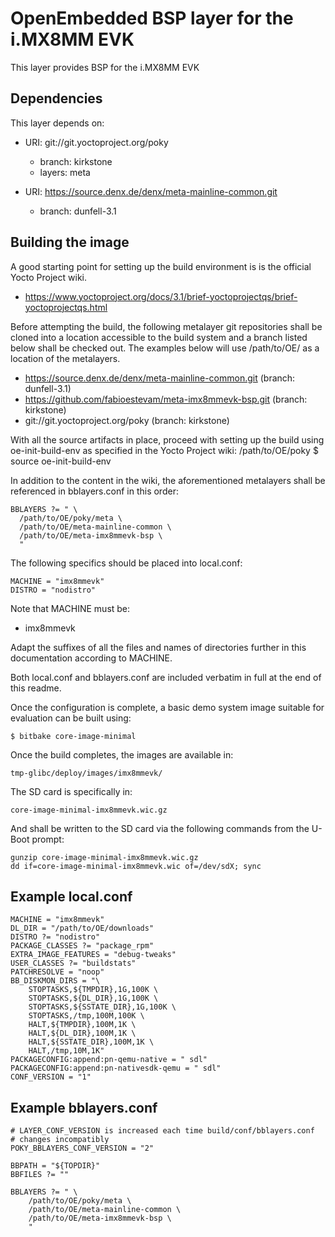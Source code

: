 OpenEmbedded BSP layer for the i.MX8MM EVK
==========================================

This layer provides BSP for the i.MX8MM EVK

Dependencies
------------

This layer depends on:

* URI: git://git.yoctoproject.org/poky
  - branch: kirkstone
  - layers: meta

* URI: https://source.denx.de/denx/meta-mainline-common.git
  - branch: dunfell-3.1

Building the image
------------------

A good starting point for setting up the build environment is is the official
Yocto Project wiki.

* https://www.yoctoproject.org/docs/3.1/brief-yoctoprojectqs/brief-yoctoprojectqs.html

Before attempting the build, the following metalayer git repositories shall
be cloned into a location accessible to the build system and a branch listed
below shall be checked out. The examples below will use /path/to/OE/ as a
location of the metalayers.

* https://source.denx.de/denx/meta-mainline-common.git	(branch: dunfell-3.1)
* https://github.com/fabioestevam/meta-imx8mmevk-bsp.git	(branch: kirkstone)
* git://git.yoctoproject.org/poky				(branch: kirkstone)

With all the source artifacts in place, proceed with setting up the build
using oe-init-build-env as specified in the Yocto Project wiki:
/path/to/OE/poky $ source oe-init-build-env

In addition to the content in the wiki, the aforementioned metalayers shall
be referenced in bblayers.conf in this order:

```
BBLAYERS ?= " \
  /path/to/OE/poky/meta \
  /path/to/OE/meta-mainline-common \
  /path/to/OE/meta-imx8mmevk-bsp \
  "
```

The following specifics should be placed into local.conf:

```
MACHINE = "imx8mmevk"
DISTRO = "nodistro"
```

Note that MACHINE must be:

* imx8mmevk

Adapt the suffixes of all the files and names of directories further in
this documentation according to MACHINE.

Both local.conf and bblayers.conf are included verbatim in full at the end
of this readme.

Once the configuration is complete, a basic demo system image suitable for
evaluation can be built using:

```
$ bitbake core-image-minimal
```

Once the build completes, the images are available in:

```
tmp-glibc/deploy/images/imx8mmevk/
```
The SD card is specifically in:

```
core-image-minimal-imx8mmevk.wic.gz
```

And shall be written to the SD card via the following
commands from the U-Boot prompt:

```
gunzip core-image-minimal-imx8mmevk.wic.gz
dd if=core-image-minimal-imx8mmevk.wic of=/dev/sdX; sync
```

Example local.conf
------------------
```
MACHINE = "imx8mmevk"
DL_DIR = "/path/to/OE/downloads"
DISTRO ?= "nodistro"
PACKAGE_CLASSES ?= "package_rpm"
EXTRA_IMAGE_FEATURES = "debug-tweaks"
USER_CLASSES ?= "buildstats"
PATCHRESOLVE = "noop"
BB_DISKMON_DIRS = "\
    STOPTASKS,${TMPDIR},1G,100K \
    STOPTASKS,${DL_DIR},1G,100K \
    STOPTASKS,${SSTATE_DIR},1G,100K \
    STOPTASKS,/tmp,100M,100K \
    HALT,${TMPDIR},100M,1K \
    HALT,${DL_DIR},100M,1K \
    HALT,${SSTATE_DIR},100M,1K \
    HALT,/tmp,10M,1K"
PACKAGECONFIG:append:pn-qemu-native = " sdl"
PACKAGECONFIG:append:pn-nativesdk-qemu = " sdl"
CONF_VERSION = "1"
```

Example bblayers.conf
---------------------
```
# LAYER_CONF_VERSION is increased each time build/conf/bblayers.conf
# changes incompatibly
POKY_BBLAYERS_CONF_VERSION = "2"

BBPATH = "${TOPDIR}"
BBFILES ?= ""

BBLAYERS ?= " \
	/path/to/OE/poky/meta \
	/path/to/OE/meta-mainline-common \
	/path/to/OE/meta-imx8mmevk-bsp \
	"
```
